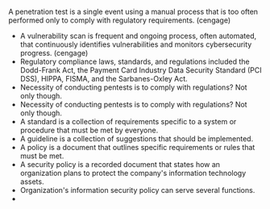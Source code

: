 A penetration test is a single event using a manual process that is too often performed only to comply with regulatory requirements. (cengage)
- A vulnerability scan is frequent and ongoing process, often automated, that continuously identifies vulnerabilities and monitors cybersecurity progress. (cengage)
- Regulatory compliance laws, standards, and regulations included the Dodd-Frank Act, the Payment Card Industry Data Security Standard (PCI DSS), HIPPA, FISMA, and the Sarbanes-Oxley Act.
- Necessity of conducting pentests is to comply with regulations? Not only though.
- Necessity of conducting pentests is to comply with regulations? Not only though.
- A standard is a collection of requirements specific to a system or procedure that must be met by everyone.
- A guideline is a collection of suggestions that should be implemented. 
- A policy is a document that outlines specific requirements or rules that must be met.
-  A security policy is a recorded document that states how an organization plans to protect the company's information technology assets. 
- Organization's information security policy can serve several functions.
- 